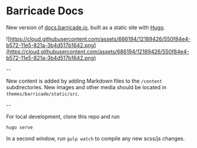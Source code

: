 # Barricade Docs

New version of [docs.barricade.io](https://docs.barricade.io), built as a static site with [Hugo](http://gohugo.io/).

![https://cloud.githubusercontent.com/assets/686194/12189426/550f84e4-b572-11e5-821a-3b4d517b1642.png](https://cloud.githubusercontent.com/assets/686194/12189426/550f84e4-b572-11e5-821a-3b4d517b1642.png)

--  

New content is added by adding Markdown files to the `/content` subdirectories.
New images and other media should be located in `themes/barricade/static/src`.

--  

For local development, clone this repo and run

```
hugo serve
```

In a second window, run `gulp watch` to compile any new scss/js changes.
